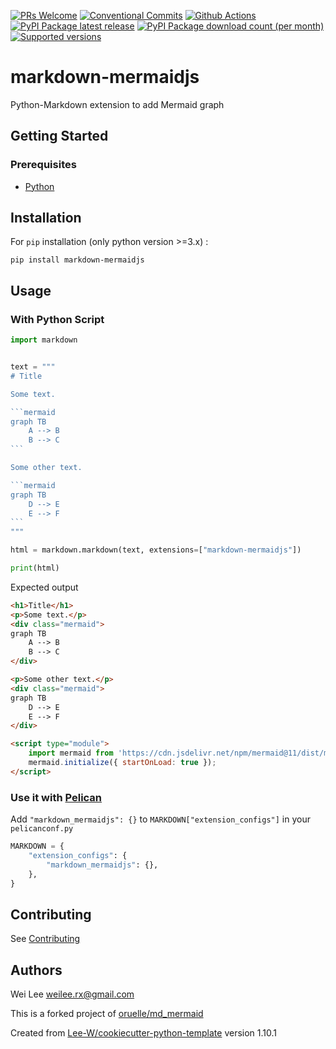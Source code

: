 [![PRs Welcome](https://img.shields.io/badge/PRs-welcome-brightgreen.svg?style=flat-square)](http://makeapullrequest.com)
[![Conventional Commits](https://img.shields.io/badge/Conventional%20Commits-1.0.0-yellow.svg?style=flat-square)](https://conventionalcommits.org)
[![Github Actions](https://github.com/Lee-W/markdown-mermaidjs/actions/workflows/python-check.yaml/badge.svg)](https://github.com/Lee-W/markdown-mermaidjs/actions/workflows/python-check.yaml)
[![PyPI Package latest release](https://img.shields.io/pypi/v/markdown-mermaidjs.svg?style=flat-square)](https://pypi.org/project/markdown-mermaidjs/)
[![PyPI Package download count (per month)](https://img.shields.io/pypi/dm/markdown-mermaidjs?style=flat-square)](https://pypi.org/project/markdown-mermaidjs/)
[![Supported versions](https://img.shields.io/pypi/pyversions/markdown-mermaidjs.svg?style=flat-square)](https://pypi.org/project/markdown-mermaidjs/)

# markdown-mermaidjs

Python-Markdown extension to add Mermaid graph

## Getting Started

### Prerequisites

* [Python](https://www.python.org/downloads/)

## Installation

For `pip` installation (only python version >=3.x) :

```shell
pip install markdown-mermaidjs
```

## Usage

### With Python Script

```python
import markdown


text = """
# Title

Some text.

​```mermaid
graph TB
    A --> B
    B --> C
​```

Some other text.

​```mermaid
graph TB
    D --> E
    E --> F
​```
"""

html = markdown.markdown(text, extensions=["markdown-mermaidjs"])

print(html)
```

Expected output

```html
<h1>Title</h1>
<p>Some text.</p>
<div class="mermaid">
graph TB
    A --> B
    B --> C
</div>

<p>Some other text.</p>
<div class="mermaid">
graph TB
    D --> E
    E --> F
</div>

<script type="module">
    import mermaid from 'https://cdn.jsdelivr.net/npm/mermaid@11/dist/mermaid.esm.min.mjs';
    mermaid.initialize({ startOnLoad: true });
</script>
```

### Use it with [Pelican](https://getpelican.com/)

Add `"markdown_mermaidjs": {}` to `MARKDOWN["extension_configs"]` in your `pelicanconf.py`

```python
MARKDOWN = {
    "extension_configs": {
        "markdown_mermaidjs": {},
    },
}
```

## Contributing

See [Contributing](contributing.md)

## Authors

Wei Lee <weilee.rx@gmail.com>

This is a forked project of [oruelle/md_mermaid](https://github.com/oruelle/md_mermaid)

Created from [Lee-W/cookiecutter-python-template](https://github.com/Lee-W/cookiecutter-python-template/tree/1.10.1) version 1.10.1
